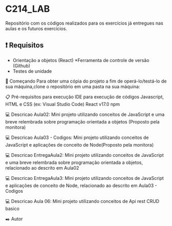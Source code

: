 # C214_LAB
Repositório com os códigos realizados para os exercícios já entregues nas aulas e os futuros exercícios.

## ❗ Requisitos
 * Orientação a objetos (React)
 *Ferramenta de controle de versão (Github)
 * Testes de unidade

🚀 Começando
Para obter uma cópia do projeto a fim de operá-lo/testá-lo de sua máquina,clone o repositório em uma pasta na sua máquina:

📋 Pré-requisitos para execução
IDE para execução de códigos Javascript, HTML e CSS (ex: Visual Studio Code)
React v17.0
npm

💻 Descricao Aula02:
Mini projeto utilizando conceitos de JavaScript e uma breve relembrada sobre programação orientada a objetos (Proposto pela monitora)

💻 Descricao Aula03 - Codigos:
Mini projeto utilizando conceitos de JavaScript e aplicações de conceito de Node(Proposto pela monitora)

💻 Descricao EntregaAula2:
Mini projeto utilizando conceitos de JavaScript e uma breve relembrada sobre programação orientada a objetos, relacionado ao descrito em Aula02

💻 Descricao EntregaAula3:
Mini projeto utilizando conceitos de JavaScript e aplicações de conceito de Node, relacionado ao descrito em Aula03 - Codigos

💻 Descricao Aula 06:
Mini projeto utilizando conceitos de Api rest CRUD basico

✒️ Autor
